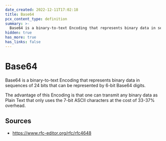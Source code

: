 ```yaml
---
date_created: 2022-12-11T17:02:18
title: Base64
pcx_content_type: definition
summary: >-
  Base64 is a binary-to-text Encoding that represents binary data in sequences of 24 bits that can be represented by 6-bit Base64 digits.
hidden: true
has_more: true
has_links: false
---
```


# Base64

Base64 is a binary-to-text Encoding that represents binary data in sequences of 24 bits that can be represented by 6-bit Base64 digits.

The advantage of this Encoding is that one can transmit any binary data as Plain Text that only uses the 7-bit ASCII characters at the cost of 33-37% overhead.

## Sources

- https://www.rfc-editor.org/rfc/rfc4648

